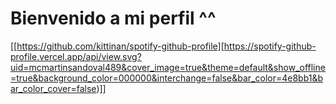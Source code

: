 # Bienvenido a mi perfil ^^
[[https://github.com/kittinan/spotify-github-profile][https://spotify-github-profile.vercel.app/api/view.svg?uid=mcmartinsandoval489&cover_image=true&theme=default&show_offline=true&background_color=000000&interchange=false&bar_color=4e8bb1&bar_color_cover=false)]]
